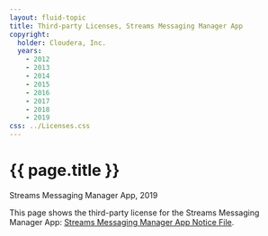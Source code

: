 ```yaml
---
layout: fluid-topic
title: Third-party Licenses, Streams Messaging Manager App
copyright:
  holder: Cloudera, Inc.
  years:
    - 2012
    - 2013
    - 2014
    - 2015
    - 2016
    - 2017
    - 2018
    - 2019
css: ../Licenses.css
---
```

# {{ page.title }}

Streams Messaging Manager App, 2019

This page shows the third-party license for the Streams Messaging
Manager App:
[Streams Messaging Manager App Notice File](/documentation/other/shared/licensefiles/SMM_APP_2.0.0.0_tpl.txt).
